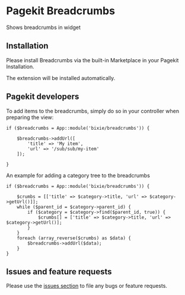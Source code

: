 # Pagekit Breadcrumbs

Shows breadcrumbs in widget

## Installation

Please install Breadcrumbs via the built-in Marketplace in your Pagekit Installation.

The extension will be installed automatically.

## Pagekit developers

To add items to the breadcrumbs, simply do so in your controller when preparing the view:

```
if ($breadcrumbs = App::module('bixie/breadcrumbs')) {

    $breadcrumbs->addUrl([
        'title' => 'My item',
        'url' => '/sub/sub/my-item'
    ]);

}
```

An example for adding a category tree to the breadcrumbs

```
if ($breadcrumbs = App::module('bixie/breadcrumbs')) {
    
    $crumbs = [['title' => $category->title, 'url' => $category->getUrl()]];
    while ($parent_id = $category->parent_id) {
        if ($category = $category->find($parent_id, true)) {
            $crumbs[] = ['title' => $category->title, 'url' => $category->getUrl()];
        }
    }
    foreach (array_reverse($crumbs) as $data) {
        $breadcrumbs->addUrl($data);
    }
}
```

## Issues and feature requests

Please use the [issues section](https://github.com/Bixie/pagekit-breadcrumbs/issues) to file any bugs or feature requests.
